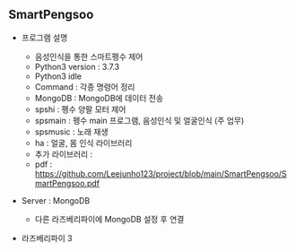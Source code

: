 ## SmartPengsoo
- 프로그램 설명
    + 음성인식을 통한 스마트펭수 제어
    + Python3 version : 3.7.3
    + Python3 idle
    + Command : 각종 명령어 정리
    + MongoDB : MongoDB에 데이터 전송
    + spshi : 펭수 양팔 모터 제어
    + spsmain : 펭수 main 프로그램, 음성인식 및 얼굴인식 (주 업무)
    + spsmusic : 노래 재생
    + ha : 얼굴, 몸 인식 라이브러리
    + 추가 라이브러리 : 
    + pdf : https://github.com/Leejunho123/project/blob/main/SmartPengsoo/SmartPengsoo.pdf
    

- Server : MongoDB
    + 다른 라즈베리파이에 MongoDB 설정 후 연결

- 라즈베리파이 3
